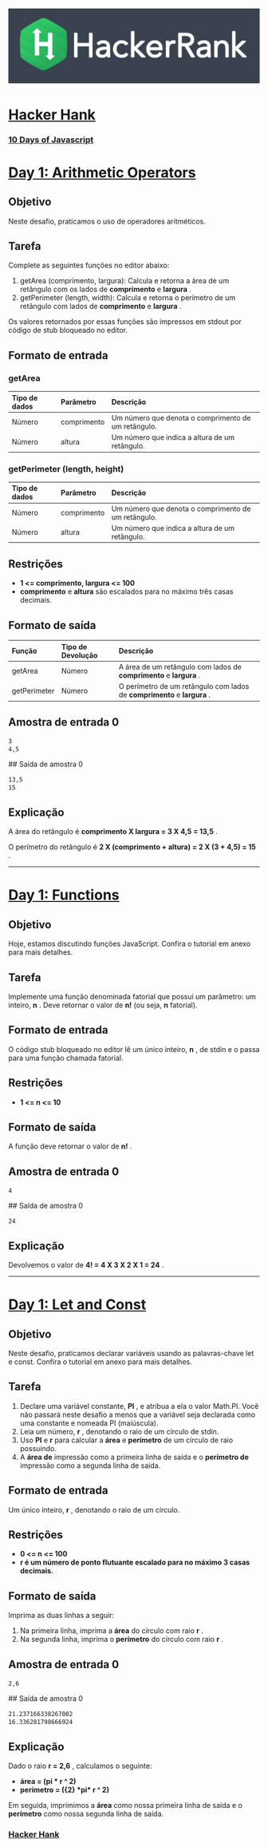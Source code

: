# ![hancker_hank.png](https://github.com/kakanew/Hacker_Hank/blob/master/hackerrank.jpg?raw=true)

# [Hacker Hank](https://github.com/kakanew/Hacker_Hank)

### [10 Days of Javascript](https://github.com/kakanew/Hacker_Hank/tree/master/10_Days_of_Javascript)

# [Day 1: Arithmetic Operators](https://github.com/kakanew/Hacker_Hank/blob/master/10_Days_of_Javascript/Day_1/Day_1_Arithmetic_Operators.js)

## Objetivo

Neste desafio, praticamos o uso de operadores aritméticos.

## Tarefa

Complete as seguintes funções no editor abaixo:

1. getArea (comprimento, largura): Calcula e retorna a área de um retângulo com os lados de **comprimento** e **largura** .
2. getPerimeter (length, width): Calcula e retorna o perímetro de um retângulo com lados de **comprimento** e **largura** .

Os valores retornados por essas funções são impressos em stdout por código de stub bloqueado no editor.

## Formato de entrada

### getArea

| Tipo de dados | Parâmetro   | Descrição                                           |
| :------------ | :---------- | :-------------------------------------------------- |
| Número        | comprimento | Um número que denota o comprimento de um retângulo. |
| Número        | altura      | Um número que indica a altura de um retângulo.      |

### getPerimeter (length, height)

| Tipo de dados | Parâmetro   | Descrição                                           |
| :------------ | :---------- | :-------------------------------------------------- |
| Número        | comprimento | Um número que denota o comprimento de um retângulo. |
| Número        | altura      | Um número que indica a altura de um retângulo.      |

## Restrições

- **1 <= comprimento, largura <= 100**
- **comprimento** e **altura** são escalados para no máximo três casas decimais.

## Formato de saída

| Função       | Tipo de Devolução | Descrição                                                    |
| :----------- | :---------------- | :----------------------------------------------------------- |
| getArea      | Número            | A área de um retângulo com lados de **comprimento** e **largura** . |
| getPerimeter | Número            | O perímetro de um retângulo com lados de **comprimento** e **largura** . |

## Amostra de entrada 0

```
3 
4,5
```

\## Saída de amostra 0

```
13,5 
15
```

## Explicação

A área do retângulo é **comprimento X largura = 3 X 4,5 = 13,5** .

O perímetro do retângulo é **2 X (comprimento + altura) = 2 X (3 + 4,5) = 15** .

------

# [Day 1: Functions](https://github.com/kakanew/Hacker_Hank/blob/master/10_Days_of_Javascript/Day_1/Day_1_Functions.js)

## Objetivo

Hoje, estamos discutindo funções JavaScript. Confira o tutorial em anexo para mais detalhes.

## Tarefa

Implemente uma função denominada fatorial que possui um parâmetro: um inteiro, **n** . Deve retornar o valor de **n!** (ou seja, **n** fatorial).

## Formato de entrada

O código stub bloqueado no editor lê um único inteiro, **n** , de stdin e o passa para uma função chamada fatorial.

## Restrições

- **1 <= n <= 10**

## Formato de saída

A função deve retornar o valor de **n!** .

## Amostra de entrada 0

```
4
```

\## Saída de amostra 0

```
24
```

## Explicação

Devolvemos o valor de **4! = 4 X 3 X 2 X 1 = 24** .

------

# [Day 1: Let and Const](https://github.com/kakanew/Hacker_Hank/blob/master/10_Days_of_Javascript/Day_1/Day_1_Let_and_Const.js)

## Objetivo

Neste desafio, praticamos declarar variáveis usando as palavras-chave let e const. Confira o tutorial em anexo para mais detalhes.

## Tarefa

1. Declare uma variável constante, **PI** , e atribua a ela o valor Math.PI. Você não passará neste desafio a menos que a variável seja declarada como uma constante e nomeada PI (maiúscula).
2. Leia um número, **r** , denotando o raio de um círculo de stdin.
3. Uso **PI** e **r** para calcular a **área** e **perímetro** de um círculo de raio possuindo.
4. A **área de** impressão como a primeira linha de saída e o **perímetro de** impressão como a segunda linha de saída.

## Formato de entrada

Um único inteiro, **r** , denotando o raio de um círculo.

## Restrições

- **0 <= n <= 100**
- **r é um número de ponto flutuante escalado para no máximo 3 casas decimais.**

## Formato de saída

Imprima as duas linhas a seguir:

1. Na primeira linha, imprima a **área** do círculo com raio **r** .
2. Na segunda linha, imprima o **perímetro** do círculo com raio **r** .

## Amostra de entrada 0

```
2,6
```

\## Saída de amostra 0

```
21.237166338267002 
16.336281798666924
```

## Explicação

Dado o raio **r = 2,6** , calculamos o seguinte:

- **área = (pi \* r ^ 2)**
- **perímetro = ({2} \*pi\* r ^ 2)**

Em seguida, imprimimos a **área** como nossa primeira linha de saída e o **perímetro** como nossa segunda linha de saída.

### [Hacker Hank](https://github.com/kakanew/Hacker_Hank)